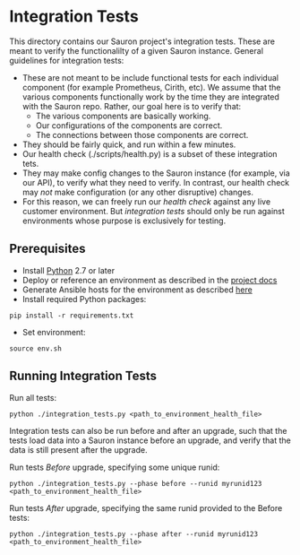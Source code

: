 # Integration Tests

This directory contains our Sauron project's integration tests.  These are meant to verify the functionalilty of a
given Sauron instance.  General guidelines for integration tests:
* These are not meant to be include functional tests for each individual component (for example Prometheus, Cirith, etc).
We assume that the various components functionally work by the time they are integrated with the Sauron repo.  Rather,
our goal here is to verify that:
  * The various components are basically working.
  * Our configurations of the components are correct. 
  * The connections between those components are correct.
* They should be fairly quick, and run within a few minutes.
* Our health check (./scripts/health.py) is a subset of these integration tets. 
* They may make config changes to the Sauron instance (for example, via our API), to verify what they need to verify.
In contrast, our health check may *not* make configuration (or any other disruptive) changes.
* For this reason, we can freely run our _health check_ against any live customer environment.  But _integration 
tests_ should only be run against environments whose purpose is exclusively for testing.

## Prerequisites
- Install [Python](https://www.python.org/downloads) 2.7 or later
- Deploy or reference an environment as described in the [project docs](../README.md)
- Generate Ansible hosts for the environment as described [here](../ansible/README.md#running-ansible)
- Install required Python packages:

```
pip install -r requirements.txt

```
- Set environment:

```
source env.sh
```

## Running Integration Tests

Run all tests:
```
python ./integration_tests.py <path_to_environment_health_file>
```

Integration tests can also be run before and after an upgrade, such that the tests load data into a Sauron
instance before an upgrade, and verify that the data is still present after the upgrade.

Run tests _Before_ upgrade, specifying some unique runid:
```
python ./integration_tests.py --phase before --runid myrunid123 <path_to_environment_health_file>
```

Run tests _After_ upgrade, specifying the same runid provided to the Before tests:
```
python ./integration_tests.py --phase after --runid myrunid123 <path_to_environment_health_file>
```